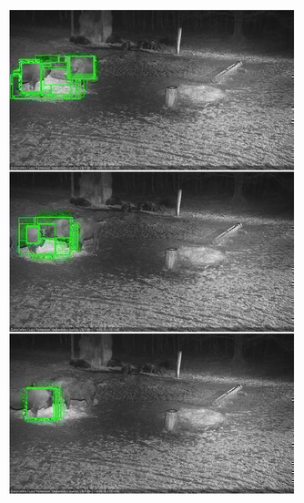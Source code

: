 ![20210111-194012-195015](in2/20210111/20210111-194012-195015_0_.jpg)
![20210111-195021-200024](in2/20210111/20210111-195021-200024_0_.jpg)
![20210111-200030-201047](in2/20210111/20210111-200030-201047_0_.jpg)
